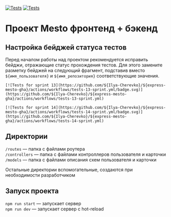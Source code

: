 [![Tests](https://github.com/${Ilya-Cherevko}/${express-mesto-gha}/actions/workflows/tests-13-sprint.yml/badge.svg)](https://github.com/${Ilya-Cherevko}/${express-mesto-gha}/actions/workflows/tests-13-sprint.yml) [![Tests](https://github.com/${Ilya-Cherevko}/${express-mesto-gha}/actions/workflows/tests-14-sprint.yml/badge.svg)](https://github.com/${Ilya-Cherevko}/${express-mesto-gha}/actions/workflows/tests-14-sprint.yml)
# Проект Mesto фронтенд + бэкенд



## Настройка бейджей статуса тестов
Перед началом работы над проектом рекомендуется исправить бейджи, отражающие статус прохождения тестов.
Для этого замените разметку бейджей на следующий фрагмент, подставив вместо `${имя_пользователя}` и `${имя_репозитория}` соответствующие значения.

```
[![Tests for sprint 13](https://github.com/${Ilya-Cherevko}/${express-mesto-gha}/actions/workflows/tests-13-sprint.yml/badge.svg)](https://github.com/${Ilya-Cherevko}/${express-mesto-gha}/actions/workflows/tests-13-sprint.yml) 

[![Tests for sprint 14](https://github.com/${Ilya-Cherevko}/${express-mesto-gha}/actions/workflows/tests-14-sprint.yml/badge.svg)](https://github.com/${Ilya-Cherevko}/${express-mesto-gha}/actions/workflows/tests-14-sprint.yml)
```


## Директории

`/routes` — папка с файлами роутера  
`/controllers` — папка с файлами контроллеров пользователя и карточки   
`/models` — папка с файлами описания схем пользователя и карточки  
  
Остальные директории вспомогательные, создаются при необходимости разработчиком

## Запуск проекта

`npm run start` — запускает сервер   
`npm run dev` — запускает сервер с hot-reload
